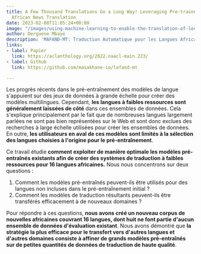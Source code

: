 ```yaml
---
title: A Few Thousand Translations Go a Long Way! Leveraging Pre-trained Models for
  African News Translation
date: 2023-02-08T11:05:24+00:00
image: "/images/using-machine-learning-to-enable-the-translation-of-local-african-languages.png"
author: Derguene Mbaye
description: 'MAFAND-MT: Traduction Automatique pour les Langues Africaines'
links:
- label: Papier
  link: https://aclanthology.org/2022.naacl-main.223/
- label: Github
  link: https://github.com/masakhane-io/lafand-mt

---
```

Les progrès récents dans le pré-entraînement des modèles de langue s'appuient sur des jeux de données à grande échelle pour créer des modèles multilingues. Cependant, **les langues à faibles ressources sont généralement laissées de côté** dans ces ensembles de données. Cela s'explique principalement par le fait que de nombreuses langues largement parlées ne sont pas bien représentées sur le Web et sont donc exclues des recherches à large échelle utilisées pour créer les ensembles de données. En outre, **les utilisateurs en aval de ces modèles sont limités à la sélection des langues choisies à l'origine pour le pré-entraînement**.

Ce travail étudie **comment exploiter de manière optimale les modèles pré-entraînés existants afin de créer des systèmes de traduction à faibles ressources pour 16 langues africaines.** Nous nous concentrons sur deux questions :

1. Comment les modèles pré-entraînés peuvent-ils être utilisés pour des langues non incluses dans le pré-entraînement initial ?
2. Comment les modèles de traduction résultants peuvent-ils être transférés efficacement à de nouveaux domaines ?

Pour répondre à ces questions, **nous avons créé un nouveau corpus de nouvelles africaines couvrant 16 langues, dont huit ne font partie d'aucun ensemble de données d'évaluation existant**. Nous avons démontré que **la stratégie la plus efficace pour le transfert vers d'autres langues et d'autres domaines consiste à affiner de grands modèles pré-entraînés sur de petites quantités de données de traduction de haute qualité**.